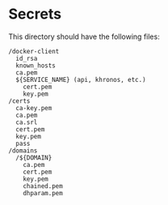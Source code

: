 # Secrets

This directory should have the following files:

```
/docker-client
  id_rsa
  known_hosts
  ca.pem
  ${SERVICE_NAME} (api, khronos, etc.)
    cert.pem
    key.pem
/certs
  ca-key.pem
  ca.pem
  ca.srl
  cert.pem
  key.pem
  pass
/domains
  /${DOMAIN}
    ca.pem
    cert.pem
    key.pem
    chained.pem
    dhparam.pem
```
